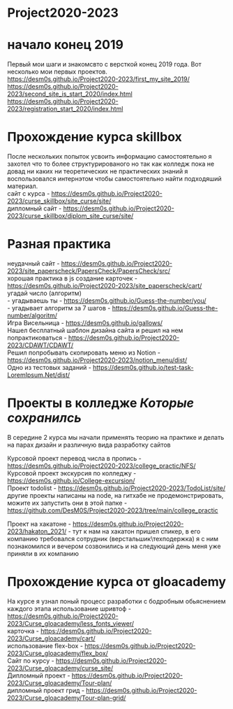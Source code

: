 # Project2020-2023

# начало конец 2019
Первый мои шаги и знакомсвто с версткой конец 2019 года.
Вот несколько мои первых проектов. <br>
https://desm0s.github.io/Project2020-2023/first_my_site_2019/ <br>
https://desm0s.github.io/Project2020-2023/second_site_is_start_2020/index.html <br>
https://desm0s.github.io/Project2020-2023/registration_start_2020/index.html <br>

# Прохождение курса skillbox
После нескольких попыток усвоить информацию самостоятельно я захотел что то более структурированого но так как колледж пока не довад ни каких ни теоретических не практических знаний я воспользовался интернэтом чтобы самостоятельно найти подходяший материал. <br>
сайт с курса - https://desm0s.github.io/Project2020-2023/curse_skillbox/site_curse/site/ <br>
дипломный сайт - https://desm0s.github.io/Project2020-2023/curse_skillbox/diplom_site_curse/site/ <br>

# Разная практика
неудачный сайт - https://desm0s.github.io/Project2020-2023/site_paperscheck/PapersCheck/PapersCheck/src/ <br>
хорошая практика в js создание карточек - https://desm0s.github.io/Project2020-2023/site_paperscheck/cart/ <br>
угадай число (алгоритм) <br>
    - угадываешь ты - https://desm0s.github.io/Guess-the-number/you/ <br>
    - угадывает алгоритм за 7 шагов - https://desm0s.github.io/Guess-the-number/algoritm/ <br>
Игра Висельница - https://desm0s.github.io/gallows/ <br>
Нашел бесплатный шаблон дизайна сайта и решил на нем попрактиковаться - https://desm0s.github.io/Project2020-2023/CDAWT/CDAWT/ <br>
Решил попробывать скопировать меню из Notion - https://desm0s.github.io/Project2020-2023/notion_menu/dist/ <br>
Одно из тестовых заданий - https://desm0s.github.io/test-task-LoremIpsum.Net/dist/


# Проекты в колледже *Которые сохранилсь*
В середине 2 курса мы начали применять теорию на практике и делать на парах дизайн и различную вида разработку сайтов <br>

Курсовой проект перевод числа в пропись - https://desm0s.github.io/Project2020-2023/college_practic/NFS/ <br>
Курсовой проект экскурсия по колледжу - https://desm0s.github.io/College-excursion/ <br>
Проект todolist - https://desm0s.github.io/Project2020-2023/TodoList/site/ <br>
другие проекты написаны на node, на гитхабе не продемонстрировать, можите их запустить они в этой папке - https://github.com/DesM0S/Project2020-2023/tree/main/college_practic

Проект на хакатоне - https://desm0s.github.io/Project2020-2023/hakaton_2021/ - тут к нам на хакатон пришел спикер, в его компанию требовался сотрудник (верстальшик\техподержка) я с ним познакомился и вечером созвонились и на следующий день меня уже приняли в их компанию

# Прохождение курса от gloacademy
На курсе я узнал поный процесс разработки с бодробным обьяснением каждого этапа
использование шривтоф - https://desm0s.github.io/Project2020-2023/Curse_gloacademy/less_fonts_viewer/ <br>
карточка - https://desm0s.github.io/Project2020-2023/Curse_gloacademy/cart/ <br>
использование flex-box - https://desm0s.github.io/Project2020-2023/Curse_gloacademy/flex_box/ <br>
Сайт по курсу - https://desm0s.github.io/Project2020-2023/Curse_gloacademy/curse_site/ <br>
Дипломный проект - https://desm0s.github.io/Project2020-2023/Curse_gloacademy/Tour-plan/ <br>
дипломный проект грид - https://desm0s.github.io/Project2020-2023/Curse_gloacademy/Tour-plan-grid/ <br>

